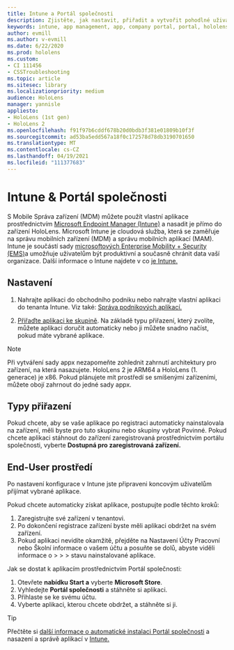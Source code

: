 ```yaml
---
title: Intune a Portál společnosti
description: Zjistěte, jak nastavit, přiřadit a vytvořit pohodlné uživatelské prostředí pro Intune, správu mobilních zařízení a portál společnosti.
keywords: intune, app management, app, company portal, portal, hololens
author: evmill
ms.author: v-evmill
ms.date: 6/22/2020
ms.prod: hololens
ms.custom:
- CI 111456
- CSSTroubleshooting
ms.topic: article
ms.sitesec: library
ms.localizationpriority: medium
audience: HoloLens
manager: yannisle
appliesto:
- HoloLens (1st gen)
- HoloLens 2
ms.openlocfilehash: f91f97b6cddf678b20d0bdb3f381e01809b10f3f
ms.sourcegitcommit: ad53ba5edd567a18f0c172578d78db3190701650
ms.translationtype: MT
ms.contentlocale: cs-CZ
ms.lasthandoff: 04/19/2021
ms.locfileid: "111377683"
---
```

# <a name="intune--company-portal"></a>Intune & Portál společnosti

S Mobile Správa zařízení (MDM) můžete použít vlastní aplikace prostřednictvím [Microsoft Endpoint Manager (Intune)](https://docs.microsoft.com/intune/windows-holographic-for-business) a nasadit je přímo do zařízení HoloLens. Microsoft Intune je cloudová služba, která se zaměřuje na správu mobilních zařízení (MDM) a správu mobilních aplikací (MAM). Intune je součástí sady [microsoftových Enterprise Mobility + Security (EMS)](https://www.microsoft.com/microsoft-365/enterprise-mobility-security)a umožňuje uživatelům být produktivní a současně chránit data vaší organizace. Další informace o Intune najdete v co [je Intune.](https://docs.microsoft.com/mem/intune/fundamentals/what-is-intune)

## <a name="setup"></a>Nastavení

1. Nahrajte aplikaci do obchodního podniku nebo nahrajte vlastní aplikaci do tenanta Intune. Viz také: [Správa podnikových aplikací.](https://docs.microsoft.com/windows/client-management/mdm/enterprise-app-management)

2. [Přiřaďte aplikaci ke skupině](https://docs.microsoft.com/mem/intune/apps/apps-deploy). Na základě typu přiřazení, který zvolíte, můžete aplikaci doručit automaticky nebo ji můžete snadno načíst, pokud máte vybrané aplikace.

> [!NOTE]
> Při vytváření sady appx nezapomeňte zohlednit zahrnutí architektury pro zařízení, na která nasazujete. HoloLens 2 je ARM64 a HoloLens (1. generace) je x86. Pokud plánujete mít prostředí se smíšenými zařízeními, můžete obojí zahrnout do jedné sady appx.

## <a name="assignment-types"></a>Typy přiřazení

Pokud chcete, aby se vaše aplikace po registraci  automaticky nainstalovala na zařízení, měli byste pro tuto skupinu nebo skupiny vybrat Povinné.
Pokud chcete aplikaci stáhnout do zařízení zaregistrovaná prostřednictvím portálu společnosti, vyberte **Dostupná pro zaregistrovaná zařízení.**

## <a name="end-user-experience"></a>End-User prostředí

Po nastavení konfigurace v Intune jste připraveni koncovým uživatelům přijímat vybrané aplikace.

Pokud chcete automaticky získat aplikace, postupujte podle těchto kroků:

1. Zaregistrujte své zařízení v tenantovi.
2. Po dokončení registrace zařízení byste měli aplikaci obdržet na svém zařízení.
3. Pokud aplikaci nevidíte okamžitě, přejděte na Nastavení Účty Pracovní nebo Školní informace o vašem účtu a posuňte se dolů, abyste viděli informace o  >    >    >   stavu nainstalované aplikace.

Jak se dostat k aplikacím prostřednictvím Portál společnosti:

1. Otevřete **nabídku Start a** vyberte **Microsoft Store**.
2. Vyhledejte **Portál společnosti** a stáhněte si aplikaci.
3. Přihlaste se ke svému účtu.
4. Vyberte aplikaci, kterou chcete obdržet, a stáhněte si ji.

> [!Tip]
> Přečtěte si [další informace o automatické instalaci Portál společnosti](https://docs.microsoft.com/mem/intune/apps/company-portal-app) a nasazení a správě aplikací v [Intune.](https://docs.microsoft.com/mem/intune/fundamentals/windows-holographic-for-business#deploy-and-manage-apps)
